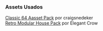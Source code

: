 ### Assets Usados

<a href="https://craigsnedeker.itch.io/classic64-asset-library">Classic 64 Aasset Pack</a> por craigsnedeker   
<a href="https://elegantcrow.itch.io/retro-modular-house-pack">Retro Modular House Pack</a> por Elegant Crow   